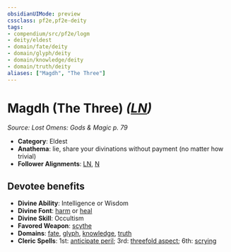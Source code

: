 ```yaml
---
obsidianUIMode: preview
cssclass: pf2e,pf2e-deity
tags:
- compendium/src/pf2e/logm
- deity/eldest
- domain/fate/deity
- domain/glyph/deity
- domain/knowledge/deity
- domain/truth/deity
aliases: ["Magdh", "The Three"]
---
```

# Magdh (The Three) *([LN](/rules/traits/lawful-neutral-b1.md))*  
*Source: Lost Omens: Gods & Magic p. 79*  

- **Category**: Eldest
- **Anathema**: lie, share your divinations without payment (no matter how trivial)
- **Follower Alignments**: [LN](/rules/traits/lawful-neutral-b1.md), [N](/rules/traits/neutral-b1.md)

## Devotee benefits

- **Divine Ability**: Intelligence or Wisdom
- **Divine Font**: [harm](/compendium/spells/harm.md) or [heal](/compendium/spells/heal.md)
- **Divine Skill**: Occultism
- **Favored Weapon**: [scythe](/compendium/equipment/items/scythe.md)
- **Domains**: [fate](/compendium/setting/domains.md#Fate), [glyph](/compendium/setting/domains.md#Glyph), [knowledge](/compendium/setting/domains.md#Knowledge), [truth](/compendium/setting/domains.md#Truth)
- **Cleric Spells**: 1st: [anticipate peril](/compendium/spells/anticipate-peril-logm.md); 3rd: [threefold aspect](/compendium/spells/threefold-aspect-apg.md); 6th: [scrying](/compendium/spells/scrying.md)